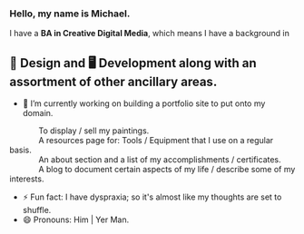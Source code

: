 ### Hello, my name is Michael.

I have a **BA in Creative Digital Media**, which means I have a background in

## 🎨 Design and 🖥️ Development along with an assortment of other ancillary areas.

* 🔭 I’m currently working on building a portfolio site to put onto my domain.  

&nbsp;&nbsp;&nbsp;&nbsp;&nbsp;&nbsp;&nbsp;&nbsp;&nbsp;&nbsp;&nbsp;&nbsp; To display / sell my paintings.  
&nbsp;&nbsp;&nbsp;&nbsp;&nbsp;&nbsp;&nbsp;&nbsp;&nbsp;&nbsp;&nbsp;&nbsp; A resources page for: Tools / Equipment that I use on a regular basis.  
&nbsp;&nbsp;&nbsp;&nbsp;&nbsp;&nbsp;&nbsp;&nbsp;&nbsp;&nbsp;&nbsp;&nbsp; An about section and a list of my accomplishments / certificates.  
&nbsp;&nbsp;&nbsp;&nbsp;&nbsp;&nbsp;&nbsp;&nbsp;&nbsp;&nbsp;&nbsp;&nbsp; A blog to document certain aspects of my life / describe some of my interests.  

  

* ⚡ Fun fact: I have dyspraxia; so it's almost like my thoughts are set to shuffle.
* 😄 Pronouns: Him | Yer Man.
